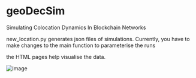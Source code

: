 # geoDecSim
Simulating Colocation Dynamics In Blockchain Networks

new_location.py generates json files of simulations. Currently, you have to make changes to the main function to parameterise the runs 

the HTML pages help visualise the data. 

![image](https://github.com/user-attachments/assets/e75977b7-d0ac-4c58-af62-11d938bf8b9a)

